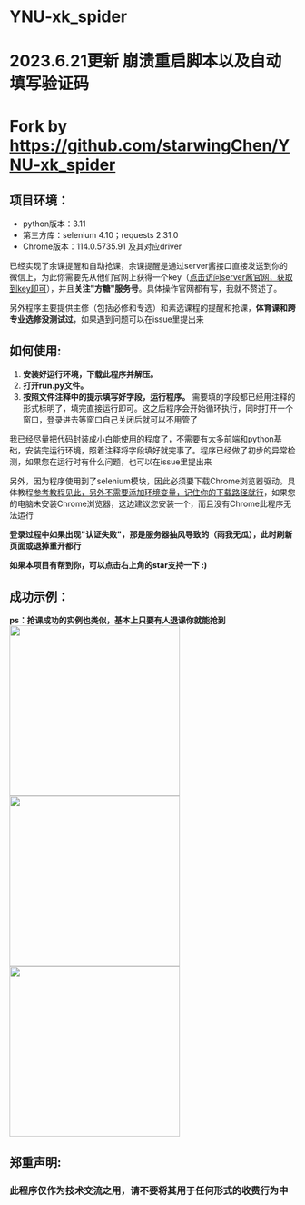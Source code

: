 # YNU-xk_spider
# 2023.6.21更新 崩溃重启脚本以及自动填写验证码   
# Fork by https://github.com/starwingChen/YNU-xk_spider 


## 项目环境：
* python版本：3.11
* 第三方库：selenium 4.10；requests 2.31.0
* Chrome版本：114.0.5735.91 及其对应driver

已经实现了余课提醒和自动抢课，余课提醒是通过server酱接口直接发送到你的微信上，为此你需要先从他们官网上获得一个key（[点击访问server酱官网，获取到key即可](http://sc.ftqq.com/3.version)），并且**关注"方糖"服务号**。具体操作官网都有写，我就不赘述了。

另外程序主要提供主修（包括必修和专选）和素选课程的提醒和抢课，**体育课和跨专业选修没测试过**，如果遇到问题可以在issue里提出来  
  
  
## 如何使用:
1. **安装好运行环境，下载此程序并解压。**
2. **打开run.py文件。** 
3. **按照文件注释中的提示填写好字段，运行程序。**
需要填的字段都已经用注释的形式标明了，填完直接运行即可。这之后程序会开始循环执行，同时打开一个窗口，登录进去等窗口自己关闭后就可以不用管了  

我已经尽量把代码封装成小白能使用的程度了，不需要有太多前端和python基础，安装完运行环境，照着注释将字段填好就完事了。程序已经做了初步的异常检测，如果您在运行时有什么问题，也可以在issue里提出来

另外，因为程序使用到了selenium模块，因此必须要下载Chrome浏览器驱动。具体教程[参考教程见此，另外不需要添加环境变量，记住你的下载路径就行](https://jingyan.baidu.com/article/f7ff0bfcdd89ed2e27bb1379.html)，如果您的电脑未安装Chrome浏览器，这边建议您安装一个，而且没有Chrome此程序无法运行

**登录过程中如果出现"认证失败"，那是服务器抽风导致的（雨我无瓜），此时刷新页面或退掉重开都行**  

**如果本项目有帮到你，可以点击右上角的star支持一下 :)**

## 成功示例：
**ps：抢课成功的实例也类似，基本上只要有人退课你就能抢到**
<img src="./resource/res1.png" height="300"><img src="./resource/res2.jpg" height="300">
<img src="./resource/res3.jpg" height="300">

## 郑重声明:
### 此程序仅作为技术交流之用，请不要将其用于任何形式的收费行为中  






